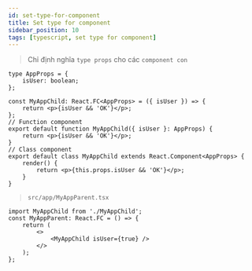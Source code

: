 ```yaml
---
id: set-type-for-component
title: Set type for component
sidebar_position: 10
tags: [typescript, set type for component]
---
```


> Chỉ định nghĩa `type props` cho các `component con`

```tsx
type AppProps = {
    isUser: boolean;
};

const MyAppChild: React.FC<AppProps> = ({ isUser }) => {
    return <p>{isUser && 'OK'}</p>;
};
// Function component
export default function MyAppChild({ isUser }: AppProps) {
    return <p>{isUser && 'OK'}</p>;
}
// Class component
export default class MyAppChild extends React.Component<AppProps> {
    render() {
        return <p>{this.props.isUser && 'OK'}</p>;
    }
}
```

> `src/app/MyAppParent.tsx`

```tsx
import MyAppChild from './MyAppChild';
const MyAppParent: React.FC = () => {
    return (
        <>
            <MyAppChild isUser={true} />
        </>
    );
};
```

